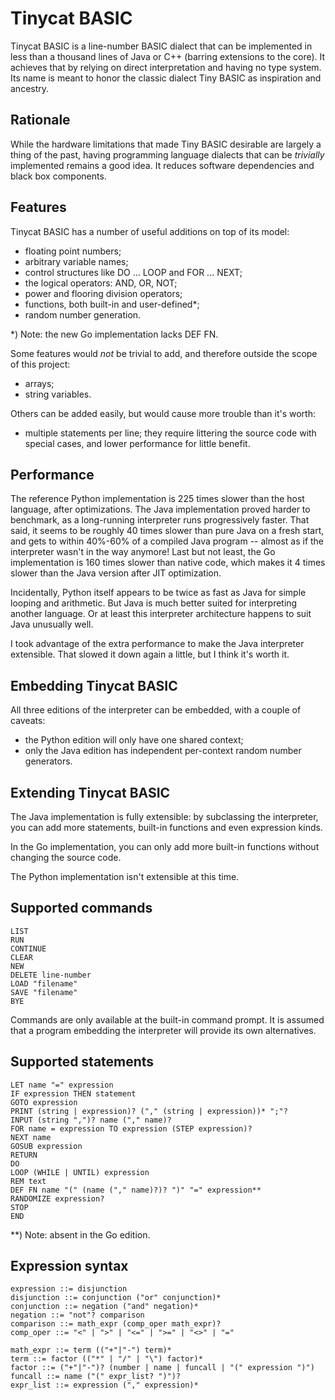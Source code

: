 Tinycat BASIC
=============


Tinycat BASIC is a line-number BASIC dialect that can be implemented in less than a thousand lines of Java or C++ (barring extensions to the core). It achieves that by relying on direct interpretation and having no type system. Its name is meant to honor the classic dialect Tiny BASIC as inspiration and ancestry.

Rationale
---------

While the hardware limitations that made Tiny BASIC desirable are largely a thing of the past, having programming language dialects that can be *trivially* implemented remains a good idea. It reduces software dependencies and black box components.

Features
--------

Tinycat BASIC has a number of useful additions on top of its model:

- floating point numbers;
- arbitrary variable names;
- control structures like DO ... LOOP and FOR ... NEXT;
- the logical operators: AND, OR, NOT;
- power and flooring division operators;
- functions, both built-in and user-defined*;
- random number generation.

*) Note: the new Go implementation lacks DEF FN.

Some features would *not* be trivial to add, and therefore outside the scope of this project:

- arrays;
- string variables.

Others can be added easily, but would cause more trouble than it's worth:

- multiple statements per line; they require littering the source code with special cases, and lower performance for little benefit.

Performance
-----------

The reference Python implementation is 225 times slower than the host language, after optimizations. The Java implementation proved harder to benchmark, as a long-running interpreter runs progressively faster. That said, it seems to be roughly 40 times slower than pure Java on a fresh start, and gets to within 40%-60% of a compiled Java program -- almost as if the interpreter wasn't in the way anymore! Last but not least, the Go implementation is 160 times slower than native code, which makes it 4 times slower than the Java version after JIT optimization.

Incidentally, Python itself appears to be twice as fast as Java for simple looping and arithmetic. But Java is much better suited for interpreting another language. Or at least this interpreter architecture happens to suit Java unusually well.

I took advantage of the extra performance to make the Java interpreter extensible. That slowed it down again a little, but I think it's worth it.

Embedding Tinycat BASIC
-----------------------

All three editions of the interpreter can be embedded, with a couple of caveats:

- the Python edition will only have one shared context;
- only the Java edition has independent per-context random number generators.

Extending Tinycat BASIC
-----------------------

The Java implementation is fully extensible: by subclassing the interpreter, you can add more statements, built-in functions and even expression kinds.

In the Go implementation, you can only add more built-in functions without changing the source code.

The Python implementation isn't extensible at this time.

Supported commands
------------------

	LIST
	RUN
	CONTINUE
	CLEAR
	NEW
	DELETE line-number
	LOAD "filename"
	SAVE "filename"
	BYE

Commands are only available at the built-in command prompt. It is assumed that a program embedding the interpreter will provide its own alternatives.

Supported statements
--------------------

	LET name "=" expression
	IF expression THEN statement
	GOTO expression
	PRINT (string | expression)? ("," (string | expression))* ";"?
	INPUT (string ",")? name ("," name)?
	FOR name = expression TO expression (STEP expression)?
	NEXT name
	GOSUB expression
	RETURN
	DO
	LOOP (WHILE | UNTIL) expression
	REM text
	DEF FN name "(" (name ("," name)?)? ")" "=" expression**
	RANDOMIZE expression?
	STOP
	END
	
**) Note: absent in the Go edition.

Expression syntax
-----------------

	expression ::= disjunction
	disjunction ::= conjunction ("or" conjunction)*
	conjunction ::= negation ("and" negation)*
	negation ::= "not"? comparison
	comparison ::= math_expr (comp_oper math_expr)?
	comp_oper ::= "<" | ">" | "<=" | ">=" | "<>" | "="
	
	math_expr ::= term (("+"|"-") term)*
	term ::= factor (("*" | "/" | "\") factor)*
	factor ::= ("+"|"-")? (number | name | funcall | "(" expression ")")
	funcall ::= name ("(" expr_list? ")")?
	expr_list ::= expression ("," expression)*

